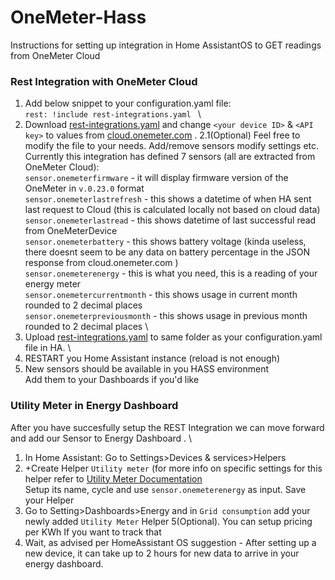 # OneMeter-Hass
Instructions for setting up integration in Home AssistantOS to GET readings from OneMeter Cloud

<h3>Rest Integration with OneMeter Cloud</h3>

1. Add below snippet to your configuration.yaml file: \
``
rest: !include rest-integrations.yaml 
`` \
2. Download [rest-integrations.yaml](https://github.com/mfriik/OneMeter-Hass/blob/main/rest-integrations.yaml) and change ``<your device ID>`` & ``<API key>`` to values from [cloud.onemeter.com](https://cloud.onemeter.com/#/api) .
2.1(Optional) Feel free to modify the file to your needs. Add/remove sensors modify settings etc. Currently this integration has defined 7 sensors (all are extracted from OneMeter Cloud): \
   ``sensor.onemeterfirmware`` - it will display firmware version of the OneMeter in ``v.0.23.0`` format \
   ``sensor.onemeterlastrefresh`` - this shows a datetime of when HA sent \
    last request to Cloud (this is calculated locally not based on cloud data) \
   ``sensor.onemeterlastread`` - this shows datetime of last successful read from OneMeterDevice \
   ``sensor.onemeterbattery`` - this shows battery voltage (kinda useless, \
    there doesnt seem to be any data on battery percentage in the JSON response from cloud.onemeter.com ) \
   ``sensor.onemeterenergy`` - this is what you need, this is a reading of your energy meter \
   ``sensor.onemetercurrentmonth`` - this shows usage in current month rounded to 2 decimal places \
   ``sensor.onemeterpreviousmonth`` - this shows usage in previous month rounded to 2 decimal places \
4. Upload [rest-integrations.yaml](https://github.com/mfriik/OneMeter-Hass/blob/main/rest-integrations.yaml) to same folder as your configuration.yaml file in HA. \
5. RESTART you Home Assistant instance (reload is not enough)
6. New sensors should be available in you HASS environment \
   Add them to your Dashboards if you'd like

<h3>Utility Meter in Energy Dashboard</h3>

After you have succesfully setup the REST Integration we can move forward and add our Sensor to Energy Dashboard . \

1. In Home Assistant: Go to Settings>Devices & services>Helpers
2. +Create Helper ``Utility meter`` (for more info on specific settings for this helper refer to [Utility Meter Documentation](https://www.home-assistant.io/integrations/utility_meter/) \
   Setup its name, cycle and use ``sensor.onemeterenergy`` as input. Save your Helper
4. Go to Setting>Dashboards>Energy and in ``Grid consumption`` add your newly added ``Utility Meter`` Helper
5(Optional). You can setup pricing per KWh If you want to track that
6. Wait, as advised per HomeAssistant OS suggestion  - After setting up a new device, it can take up to 2 hours for new data to arrive in your energy dashboard.
   
